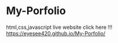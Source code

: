 # My-Porfolio
html,css,javascript
live website click here !!! https://eyesee420.github.io/My-Porfolio/
